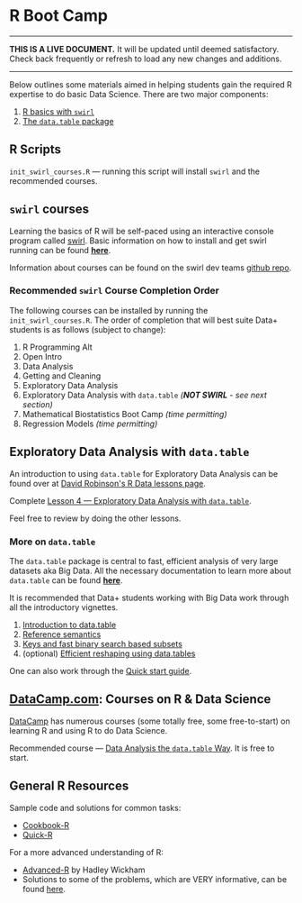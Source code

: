 # R Boot Camp

---

**THIS IS A LIVE DOCUMENT.** It will be updated until deemed satisfactory. Check back frequently or refresh to load any new changes and additions.

---

Below outlines some materials aimed in helping students gain the required R expertise to do basic Data Science. There are two major components:

1. [R basics with `swirl`](#swirl-courses)
2. [The `data.table` package](#exploratory-data-analysis-with-datatable)

## R Scripts

`init_swirl_courses.R` — running this script will install `swirl` and the recommended courses.

## `swirl` courses

Learning the basics of R will be self-paced using an interactive console program called [swirl](http://swirlstats.com/). Basic information on how to install and get swirl running can be found [**here**](http://swirlstats.com/students.html).

Information about courses can be found on the swirl dev teams [github repo](https://github.com/swirldev/swirl_courses#swirl-courses).

### Recommended `swirl` Course Completion Order

The following courses can be installed by running the `init_swirl_courses.R`. The order of completion that will best suite Data+ students is as follows (subject to change):

1. R Programming Alt
4. Open Intro
2. Data Analysis
6. Getting and Cleaning
7. Exploratory Data Analysis
8. Exploratory Data Analysis with `data.table` *(__NOT SWIRL__ - see next section)*
3. Mathematical Biostatistics Boot Camp *(time permitting)*
5. Regression Models *(time permitting)*

## Exploratory Data Analysis with `data.table`

An introduction to using `data.table` for Exploratory Data Analysis can be found over at [David Robinson's R Data lessons page](http://varianceexplained.org/RData/).

Complete [Lesson 4 — Exploratory Data Analysis with `data.table`](http://varianceexplained.org/RData/lessons/lesson4/).

Feel free to review by doing the other lessons.

### More on `data.table`

The `data.table` package is central to fast, efficient analysis of very large datasets aka Big Data. All the necessary documentation to learn more about `data.table` can be found [**here**](https://github.com/Rdatatable/data.table/wiki/Getting-started).

It is recommended that Data+ students working with Big Data work through all the introductory vignettes.

1. [Introduction to data.table](https://rawgit.com/wiki/Rdatatable/data.table/vignettes/datatable-intro-vignette.html)
1. [Reference semantics](https://rawgit.com/wiki/Rdatatable/data.table/vignettes/datatable-reference-semantics.html)
1. [Keys and fast binary search based subsets](https://rawgit.com/wiki/Rdatatable/data.table/vignettes/datatable-keys-fast-subset.html)
2. (optional) [Efficient reshaping using data.tables](https://rawgit.com/wiki/Rdatatable/data.table/vignettes/datatable-reshape.html)

One can also work through the [Quick start guide](https://github.com/Rdatatable/data.table/wiki/vignettes/datatable-intro.pdf).

## [DataCamp.com](https://www.datacamp.com/): Courses on R & Data Science

[DataCamp](https://www.datacamp.com/courses) has numerous courses (some totally free, some free-to-start) on learning R and using R to do Data Science.

Recommended course — [Data Analysis the `data.table` Way](https://www.datacamp.com/courses/data-table-data-manipulation-r-tutorial). It is free to start. 

## General R Resources

Sample code and solutions for common tasks:

- [Cookbook-R](http://www.cookbook-r.com/)
- [Quick-R](http://www.statmethods.net/)

For a more advanced understanding of R:

- [Advanced-R](http://adv-r.had.co.nz/) by Hadley Wickham
- Solutions to some of the problems, which are VERY informative, can be found [here](https://github.com/aammd/UBCadv-r).


